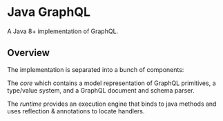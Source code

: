 # Java GraphQL

A Java 8+ implementation of GraphQL.

## Overview

The implementation is separated into a bunch of components:

The *core* which contains a model representation of GraphQL primitives, a type/value system, and a GraphQL document and schema parser. 

The *runtime* provides an execution engine that binds to java methods and uses reflection & annotations to locate handlers. 

